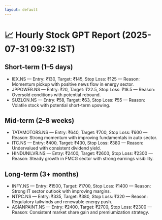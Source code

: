```yaml
---
layout: default
---
```


# 📈 Hourly Stock GPT Report (2025-07-31 09:32 IST)

## Short-term (1–5 days)
- IEX.NS — Entry: ₹130, Target: ₹145, Stop Loss: ₹125 — Reason: Momentum pickup with positive news flow in energy sector.
- JPPOWER.NS — Entry: ₹20, Target: ₹22.5, Stop Loss: ₹18.5 — Reason: Oversold conditions with potential rebound.
- SUZLON.NS — Entry: ₹58, Target: ₹63, Stop Loss: ₹55 — Reason: Volatile stock with potential short-term upswing.

## Mid-term (2–8 weeks)
- TATAMOTORS.NS — Entry: ₹640, Target: ₹700, Stop Loss: ₹600 — Reason: Strong momentum with improving fundamentals in auto sector.
- ITC.NS — Entry: ₹400, Target: ₹430, Stop Loss: ₹380 — Reason: Undervalued with consistent dividend yield.
- HINDUNILVR.NS — Entry: ₹2400, Target: ₹2600, Stop Loss: ₹2300 — Reason: Steady growth in FMCG sector with strong earnings visibility.

## Long-term (3+ months)
- INFY.NS — Entry: ₹1500, Target: ₹1700, Stop Loss: ₹1400 — Reason: Strong IT sector outlook with improving margins.
- NTPC.NS — Entry: ₹335, Target: ₹380, Stop Loss: ₹320 — Reason: Regulatory tailwinds and renewable energy push.
- ASIANPAINT.NS — Entry: ₹2400, Target: ₹2700, Stop Loss: ₹2300 — Reason: Consistent market share gain and premiumization strategy.